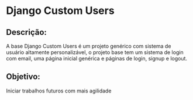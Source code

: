 # Django Custom Users

## Descrição:
A base Django Custom Users é um projeto genérico com sistema de usuário altamente personalizável, o projeto base tem um sistema de login com email, uma página inicial genérica e páginas de login, signup e logout. 

## Objetivo:
Iniciar trabalhos futuros com mais agilidade
